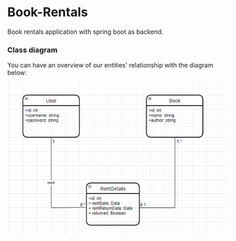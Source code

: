 # Book-Rentals
Book rentals application with spring boot as backend. 

### Class diagram
You can have an overview of our entities' relationship with the diagram below:

![spring-boot-jwt-authentication-spring-security-architecture](class_diagram.png)
